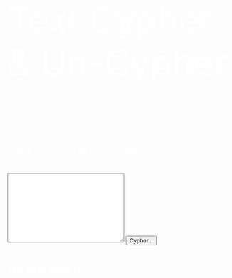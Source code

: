 <!-- Lines 2-7 are just to create the base webpage, classifying it as html and giving the tab a title-->
<html>
<head>
  <meta charset="utf-8">
  <meta name="viewport" content="width=device-width">
  <title>Text Cypher</title>
<!-- Lines 9-16 are the style comments they change the backround colour and make the title font bigger-->
</head>
<style> 
*{
  color: white;
}
button{
  color: black;
}
textarea{
  color: black;
}
p {
    font-size: 20px;
}
p1{
  font-size: 80px;
}
h4{
  font-size: 20px;

}
h3{
  font-size: 20px;
}
h5{
  font-size: 20px;
}
input{
  color: black;
}
a{
  color: black;
}
</style>
<!-- Lign 18 aligns all the textboxs and labels to the center of the window-->
<body style="background-image: url('Backround.jpg');">

<!-- Lines 20-25 are the tittle on the window and then the textarea with its name and charecter restriction-->

<p1> Text Cypher & Un-Cypher</p1>
<div style="width:500px;height: 100px; overflow:hidden;"></div>
<div style="width: 1200px;height: 400px; overflow: hidden;">
<div style="width:800px;height: 100px; float:left;">
  <form>
  <p>Insert your word to be Cyphered!:</p>
 <br>
  <textarea id="txts" maxlength="8" rows="10" cols="30">
</textarea>
 <!-- lines 27-34 are all of the lables and buttons that appear on my window and their respective ids to store the texts and numbers that are typed on them-->
 <button type="button" onclick="paste();this.onclick=null;"> Cypher...</button>
</form>
<div style="width:300px;height: -10px; float: left;">
<h3 id="empty-space">The First value is: </h3>
<!--<h4 id="emptyspace">The Second value is: </h4>-->
</div>
</div>
<div style="width:450px;height:400px; float: right;">
  <div style="width: 400px;height: 400px;">
  <p> Insert your numbers to be Un Cyphered!:</p>
  <br>
  <label for="a">Numerator:</label>
<input type="text" id="a" name="a">
<br>
  <!--<label for="b">Denominator:</label>
  <input type="text" id="b" name="b">-->
  <button type="button" onclick="fix()"> Un-Cypher...</button>
  <h5 id="emptyspace1">Your decoded message is: </h5>
</div>
</div>
</div>
<!-- Openning the script so we can insert our java script code-->
<!-- Lines 38-42 get the text from the text area and store it into a variable which is then run through a for loop that switches out the letter to its corresponding number defined in the cypher variable -->
<script>
  function paste(){
   let txt = document.getElementById("txts").value;
   //var cypher = {" ":"99","a":"01","b":"03","c":"04","d":"05","e":"06","f":"07","g":"08","h":"09","i":"11","j":"12","k":"13","l":"14","m":"15","n":"16","o":"17","p":"18","q":"19","r":"22","s":"23","t":"24","u":"25","v":"26","w":"27","x":"28","y":"29","z":"33","A":"34","B":"35","C":"36","D":"37","E":"38","F":"39","G":"44","H":"45","I":"46","J":"47","K":"48","L":"49","M":"55","N":"56","O":"57","P":"58","Q":"59","R":"66","S":"67","T":"68","U":"69","V":"77","W":"78","X":"79","Y":"88","Z":"89","?":"02"}
   let characters = ["A","B","C",  "D",  "E",  "F",  "G",  "H",  "I",  "J",  "K",  "L",  "M",  "N",  "O",  "P",  "Q",  "R",  "S",  "T",  "U",  "V",  "W",  "X",  "Y",  "Z"," "]

    let numbers = ["27", "01", "02", "03", "04", "05", "06", "07", "08", "09", "10", "11", "12", "13", "14", "15", "16", "17", "18", "19", "20", "21", "22", "23", "24", "25","26"]
    for(let i=0; i<characters.length; i++){
      txt = txt.replaceAll(characters[i], numbers[i]+"");
      console.log(txt, "in the cypher")
    }
    
// The decial variable is used to change the number we get from the txt to a decimal number by adding 0. to the number and var b is fixed to 150
var decimal = parseFloat("0." + txt)
var b= 150;
// calculates a by mulitplying the other 2 numbers otgether and then prints them to the console, with a limitation of the texts length of charecters
 var a = b * decimal
 //var d = BigInt
 console.log("a", (a))
 console.log("b", (b))
 console.log("a/b",(a / b))
 console.log(txt.length)
 console.log(decimal)
 //console.log(d)
 document.getElementById("empty-space").innerHTML += a
 //document.getElementById("emptyspace").innerHTML += b
}

// This function takes the inputs from the denominator and numerator text boxes and turns c into a text instead of numbers by adding "" to it
function fix(){
    var ay = document.getElementById("a").value
    var be = 150
    var ce = (ay/be) + ""
    console.log(ce)
//var cypher1 = {"99":" ", "01":"a","03":"b","04":"c","05":"d","06":"e","07":"f","08":"g","09":"h","11":"i","12":"j","13":"k","14":"l","15":"m","16":"n","17":"o","18":"p","19":"q","22":"r","23":"s","24":"t","25":"u","26":"v","27":"w","28":"x","29":"y","33":"z", "34":"A","35":"B","36":"C","37":"D","38":"E","39":"F","44":"G","45":"H","46":"I","47":"J","48":"K","49":"L","55":"M","56":"N","57":"O","58":"P","59":"Q","66":"R","67":"S","68":"T","69":"U","77":"V","78":"W","79":"X","88":"Y","89":"Z","02":"?" }
let characters = ["A","B","C",  "D",  "E",  "F",  "G",  "H",  "I",  "J",  "K",  "L",  "M",  "N",  "O",  "P",  "Q",  "R",  "S",  "T",  "U",  "V",  "W",  "X",  "Y",  "Z", " "]

    let numbers = ["27", "01", "02", "03", "04", "05", "06", "07", "08", "09", "10", "11", "12", "13", "14", "15", "16", "17", "18", "19", "20", "21", "22", "23", "24", "25","26"]
    for(let i=0; i<characters.length; i++){
    //console.log(`replacing ${Object.keys(cypher1)[i]} with ${cypher1[Object.keys(cypher1)[i]]}`)
    //ce = ce.replaceAll(Object.keys(cypher1)[i], cypher1[Object.keys(cypher1)[i]]);
    ce = ce.replaceAll(numbers[i]+"", characters[i]);
    //console.log("=>",ce);
}
console.log(ce.substring(2))
document.getElementById("emptyspace1").innerHTML += ce.substring(2)
}


</script>
</body>
</html>




